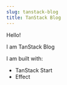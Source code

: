 ```yaml
---
slug: tanstack-blog
title: TanStack Blog
---
```

Hello!

I am TanStack Blog

I am built with:

- TanStack Start
- Effect
